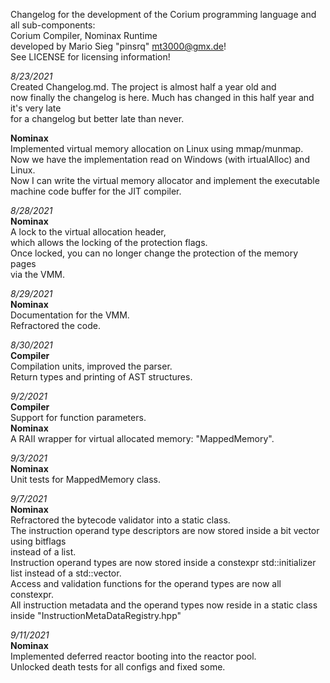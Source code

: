 Changelog for the development of the Corium programming language
and all sub-components:<br>
Corium Compiler, Nominax Runtime<br>
developed by Mario Sieg "pinsrq" mt3000@gmx.de!<br>
See LICENSE for licensing information!

*8/23/2021*<br>
Created Changelog.md. The project is almost half a year old and<br>
now finally the changelog is here. Much has changed in this half year and it's very late<br>
for a changelog but better late than never.<br>

**Nominax**<br>
Implemented virtual memory allocation on Linux using mmap/munmap.<br>
Now we have the implementation read on Windows (with irtualAlloc) and Linux.<br>
Now I can write the virtual memory allocator and implement the executable<br>
machine code buffer for the JIT compiler.<br>

*8/28/2021*<br>
**Nominax**<br>
A lock to the virtual allocation header,<br>
which allows the locking of the protection flags.<br>
Once locked, you can no longer change the protection of the memory pages<br>
via the VMM.<br>

*8/29/2021*<br>
**Nominax**<br>
Documentation for the VMM.<br>
Refractored the code.<br>

*8/30/2021*<br>
**Compiler**<br>
Compilation units, improved the parser.<br>
Return types and printing of AST structures.<br>

*9/2/2021*<br>
**Compiler**<br>
Support for function parameters.<br>
**Nominax**<br>
A RAII wrapper for virtual allocated memory: "MappedMemory".<br>

*9/3/2021*<br>
**Nominax**<br>
Unit tests for MappedMemory class.<br>

*9/7/2021*<br>
**Nominax**<br>
Refractored the bytecode validator into a static class.<br>
The instruction operand type descriptors are now stored inside a bit vector using bitflags<br>
instead of a list.<br>
Instruction operand types are now stored inside a constexpr std::initializer list instead of a std::vector.<br>
Access and validation functions for the operand types are now all constexpr.<br>
All instruction metadata and the operand types now reside in a static class inside "InstructionMetaDataRegistry.hpp"<br>

*9/11/2021*<br>
**Nominax**<br>
Implemented deferred reactor booting into the reactor pool.<br>
Unlocked death tests for all configs and fixed some.<br>

